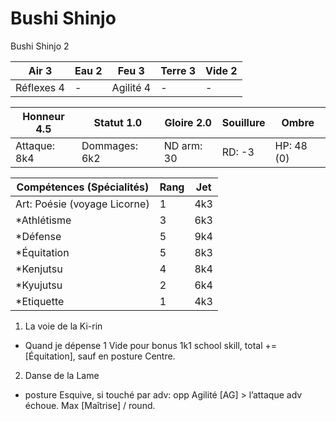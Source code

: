 # Bushi Shinjo

Bushi Shinjo 2

| **Air** 3     | **Eau** 2     | **Feu** 3     | **Terre** 3   | **Vide** 2
| ------------- | ------------- | ------------- | ------------- | -------------
| Réflexes 4    | -             | Agilité 4     | -             | -

| Honneur 4.5   | Statut 1.0    | Gloire 2.0    | Souillure     | Ombre
| ------------- | ------------- | ------------- | ------------- | -------------
| Attaque: 8k4  | Dommages: 6k2 | ND arm: 30    | RD: -3        | HP: 48 (0)

| Compétences (Spécialités)                     | Rang  | Jet
| --------------------------------------------- | ----- | -------
| Art: Poésie (voyage Licorne)                  | 1     | 4k3
| *Athlétisme                                   | 3     | 6k3
| *Défense                                      | 5     | 9k4
| *Équitation                                   | 5     | 8k3
| *Kenjutsu                                     | 4     | 8k4
| *Kyujutsu                                     | 2     | 6k4
| *Etiquette                                    | 1     | 4k3

1. La voie de la Ki-rin
  * Quand je dépense 1 Vide pour bonus 1k1 school skill, total += [Équitation],
    sauf en posture Centre.
2. Danse de la Lame
  * posture Esquive, si touché par adv: opp Agilité [AG] > l’attaque adv échoue.
    Max [Maîtrise] / round.